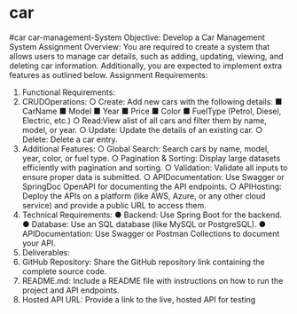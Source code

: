# car
#car
car-management-System
 Objective: Develop a Car Management System
 Assignment Overview: You are required to create a system that allows users to manage car
 details, such as adding, updating, viewing, and deleting car information. Additionally, you are
 expected to implement extra features as outlined below.
 Assignment Requirements:
 1. Functional Requirements:
 1. CRUDOperations:
 ○ Create: Add new cars with the following details:
 ■ CarName
 ■ Model
 ■ Year
 ■ Price
 ■ Color
 ■ FuelType (Petrol, Diesel, Electric, etc.)
 ○ Read:View alist of all cars and filter them by name, model, or year.
 ○ Update: Update the details of an existing car.
 ○ Delete: Delete a car entry.
 2. Additional Features:
 ○ Global Search: Search cars by name, model, year, color, or fuel type.
 ○ Pagination & Sorting: Display large datasets efficiently with pagination and
 sorting.
 ○ Validation: Validate all inputs to ensure proper data is submitted.
 ○ APIDocumentation: Use Swagger or SpringDoc OpenAPI for documenting
 the API endpoints.
 ○ APIHosting: Deploy the APIs on a platform (like AWS, Azure, or any other cloud
 service) and provide a public URL to access them.
 2. Technical Requirements:
 ● Backend: Use Spring Boot for the backend.
 ● Database: Use an SQL database (like MySQL or PostgreSQL).
 ● APIDocumentation: Use Swagger or Postman Collections to document your API.
3. Deliverables:
 1. GitHub Repository: Share the GitHub repository link containing the complete source
 code.
 2. README.md: Include a README file with instructions on how to run the project and
 API endpoints.
 3. Hosted API URL: Provide a link to the live, hosted API for testing
